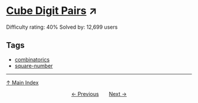 # [Cube Digit Pairs](https://projecteuler.net/problem=90) ↗️

Difficulty rating: 40%
Solved by: 12,699 users
## Tags

- [combinatorics](../tags/combinatorics.md)
- [square-number](../tags/square-number.md)



---

[↑ Main Index](../README.md)


<div align=center><a href='89.md'>← Previous</a> &nbsp;&nbsp; &nbsp;&nbsp;  <a href='91.md'>Next →</a></div>
